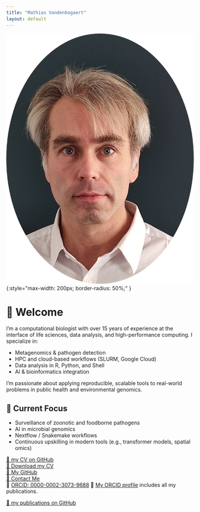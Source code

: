 ```yaml
---
title: "Mathias Vandenbogaert"
layout: default
---
```


![Mathias Vandenbogaert](MathiasVandenbogaert.png){:style="max-width: 200px; border-radius: 50%;" }

# 👋 Welcome

I’m a computational biologist with over 15 years of experience at the interface of life sciences, data analysis, and high-performance computing. I specialize in:

- Metagenomics & pathogen detection
- HPC and cloud-based workflows (SLURM, Google Cloud)
- Data analysis in R, Python, and Shell
- AI & bioinformatics integration

I’m passionate about applying reproducible, scalable tools to real-world problems in public health and environmental genomics.

## 🔬 Current Focus

- Surveillance of zoonotic and foodborne pathogens
- AI in microbial genomics
- Nextflow / Snakemake workflows
- Continuous upskilling in modern tools (e.g., transformer models, spatial omics)

[📄 my CV on GitHub](./cv.md)  
[📄 Download my CV](./MathiasVandenbogaert_CV_2025.pdf)  
[🔗 My GitHub](https://github.com/mvdenbog)  
[📧 Contact Me](mailto:mathias.vandenbogaert@gmail.com)  
📇 [ORCID: 0000-0002-3073-9688](https://orcid.org/0000-0002-3073-9688)
📇 [My ORCID profile](https://orcid.org/0000-0002-3073-9688) includes all my publications.

[📄 my publications on GitHub](./publications.md)

